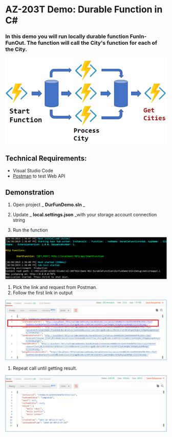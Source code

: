 # AZ-203T Demo: Durable Function in C#

### In this demo you will run locally durable function FunIn-FunOut. The function will call the City's function for each of the City.

![schema](CSharp/schema.png)

## Technical Requirements:

- Visual Studio Code
- [Postman](https://www.postman.com/downloads/) to test Web API

## Demonstration

1. Open project _ **DurFunDemo.sln** _

1. Update _ **local.settings.json** _with your storage account connection string

1. Run the function

![Started locally function](CSharp/started.png)

1. Pick the link and request from Postman.
2. Follow the first link in output

![First Request](CSharp/first.png)

1. Repeat call until getting result.

![Second Request](CSharp/second.png)

